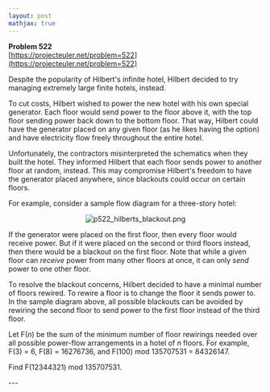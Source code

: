 ```yaml
---
layout: post
mathjax: true
---
```

**Problem 522**  
[https://projecteuler.net/problem=522](https://projecteuler.net/problem=522)

<p>Despite the popularity of Hilbert's infinite hotel, Hilbert decided to try managing extremely large finite hotels, instead.</p> 

<p>To cut costs, Hilbert wished to power the new hotel with his own special generator. Each floor would send power to the floor above it, with the top floor sending power back down to the bottom floor. That way, Hilbert could have the generator placed on any given floor (as he likes having the option) and have electricity flow freely throughout the entire hotel.</p>

<p>Unfortunately, the contractors misinterpreted the schematics when they built the hotel. They informed Hilbert that each floor sends power to another floor at random, instead. This may compromise Hilbert's freedom to have the generator placed anywhere, since blackouts could occur on certain floors.</p>

<p>For example, consider a sample flow diagram for a three-story hotel:</p>

<p align="center"><img src="https://projecteuler.net/project/images/p522_hilberts_blackout.png" alt="p522_hilberts_blackout.png" /></p>

<p>If the generator were placed on the first floor, then every floor would receive power. But if it were placed on the second or third floors instead, then there would be a blackout on the first floor. Note that while a given floor can <i>receive</i> power from many other floors at once, it can only <i>send</i> power to one other floor.</p>

<p>To resolve the blackout concerns, Hilbert decided to have a minimal number of floors rewired. To rewire a floor is to change the floor it sends power to. In the sample diagram above, all possible blackouts can be avoided by rewiring the second floor to send power to the first floor instead of the third floor.</p>

<p>Let F(<var>n</var>) be the sum of the minimum number of floor rewirings needed over all possible power-flow arrangements in a hotel of <var>n</var> floors. For example, F(3) = 6, F(8) = 16276736, and F(100) mod 135707531 = 84326147.</p>

<p>Find F(12344321) mod 135707531.</p>
---
